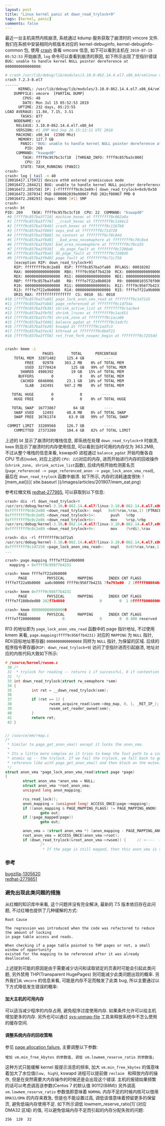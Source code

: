 ```yaml
---
layout: post
title: "Linux kernel panic at down_read_trylock+9"
tags: [kernel, panic]
comments: false
---
```


最近一台主机突然内核崩溃, 系统通过 kdump 服务获取了崩溃时的 vmcore 文件. 我们在系统中安装相同内核版本对应的 kernel-debuginfo, kernel-debuginfo-common 包, 使用 [crash](http://people.redhat.com/anderson/) 查看 vmcore 信息, 如下可以看到主机在 `2019-07-15 05:52:53` 开始崩溃, `log` 命令可以查看到崩溃的原因, 如下所示出现了空指针错误 `BUG: unable to handle kernel NULL pointer dereference at 0000000000000008`:

```bash
# crash /usr/lib/debug/lib/modules/3.10.0-862.14.4.el7.x86_64/vmlinux vmcore
crash 7.2.3-8.el7
......
      KERNEL: /usr/lib/debug/lib/modules/3.10.0-862.14.4.el7.x86_64/vmlinux
    DUMPFILE: vmcore  [PARTIAL DUMP]
        CPUS: 48
        DATE: Mon Jul 15 05:52:53 2019
      UPTIME: 232 days, 05:23:55
LOAD AVERAGE: 11.84, 7.15, 3.51
       TASKS: 877
    NODENAME: cz
     RELEASE: 3.10.0-862.14.4.el7.x86_64
     VERSION: #1 SMP Wed Sep 26 15:12:11 UTC 2018
     MACHINE: x86_64  (2300 Mhz)
      MEMORY: 127.7 GB
       PANIC: "BUG: unable to handle kernel NULL pointer dereference at 0000000000000008"
         PID: 269
     COMMAND: "kswapd0"
        TASK: ffff9c957bc3cf10  [THREAD_INFO: ffff9c857ba3c000]
         CPU: 22
       STATE: TASK_RUNNING (PANIC)
crash>
crash> log | tail -n 40
[20016417.175972] device eth0 entered promiscuous mode
[20016472.284421] BUG: unable to handle kernel NULL pointer dereference at 0000000000000008
[20016472.285758] IP: [<ffffffff9c0c2e89>] down_read_trylock+0x9/0x50
[20016472.287034] PGD 8000002039a98067 PUD 202cf00067 PMD 0 
[20016472.288293] Oops: 0000 [#1] SMP 
crash> 
crash> bt
PID: 269    TASK: ffff9c957bc3cf10  CPU: 22  COMMAND: "kswapd0"
 #0 [ffff9c857ba3f718] machine_kexec at ffffffff9c062a0a
 #1 [ffff9c857ba3f778] __crash_kexec at ffffffff9c1166c2
 #2 [ffff9c857ba3f848] crash_kexec at ffffffff9c1167b0
 #3 [ffff9c857ba3f860] oops_end at ffffffff9c71d728
 #4 [ffff9c857ba3f888] no_context at ffffffff9c70c84d
 #5 [ffff9c857ba3f8d8] __bad_area_nosemaphore at ffffffff9c70c8e4
 #6 [ffff9c857ba3f928] bad_area_nosemaphore at ffffffff9c70ca55
 #7 [ffff9c857ba3f938] __do_page_fault at ffffffff9c7206e0
 #8 [ffff9c857ba3f9a0] do_page_fault at ffffffff9c7208d5
 #9 [ffff9c857ba3f9d0] page_fault at ffffffff9c71c758
    [exception RIP: down_read_trylock+9]
    RIP: ffffffff9c0c2e89  RSP: ffff9c857ba3fa80  RFLAGS: 00010202
    RAX: 0000000000000000  RBX: ffff9c956f7b4230  RCX: 0000000000000000
    RDX: 0000000000000000  RSI: 0000000000000000  RDI: 0000000000000008
    RBP: ffff9c857ba3fa80   R8: ffffe7f22a9b0020   R9: 000000103578f000
    R10: 0000000000000000  R11: 000000000000003c  R12: ffff9c956f7b4231
    R13: ffffe7f22a9b0000  R14: 0000000000000008  R15: ffffe7f22a9b0000
    ORIG_RAX: ffffffffffffffff  CS: 0010  SS: 0018
#10 [ffff9c857ba3fa88] page_lock_anon_vma_read at ffffffff9c1d72a5
#11 [ffff9c857ba3fab8] page_referenced at ffffffff9c1d754a
#12 [ffff9c857ba3fb38] shrink_active_list at ffffffff9c1ac0e4
#13 [ffff9c857ba3fbf0] shrink_lruvec at ffffffff9c1ac651
#14 [ffff9c857ba3fcf0] shrink_zone at ffffffff9c1aca06
#15 [ffff9c857ba3fd48] balance_pgdat at ffffffff9c1adcfc
#16 [ffff9c857ba3fe20] kswapd at ffffffff9c1adfc3
#17 [ffff9c857ba3fec8] kthread at ffffffff9c0bdf21
#18 [ffff9c857ba3ff50] ret_from_fork_nospec_begin at ffffffff9c7255dd


crash> kmem -i
                 PAGES        TOTAL      PERCENTAGE
    TOTAL MEM  32871402     125.4 GB         ----
         FREE    92978     363.2 MB    0% of TOTAL MEM
         USED  32778424       125 GB   99% of TOTAL MEM
       SHARED  4986392        19 GB   15% of TOTAL MEM
      BUFFERS        0            0    0% of TOTAL MEM
       CACHED  6046066      23.1 GB   18% of TOTAL MEM
         SLAB   242491     947.2 MB    0% of TOTAL MEM

   TOTAL HUGE        0            0         ----
    HUGE FREE        0            0    0% of TOTAL HUGE

   TOTAL SWAP  16773867        64 GB         ----
    SWAP USED    12493      48.8 MB    0% of TOTAL SWAP
    SWAP FREE  16761374      63.9 GB   99% of TOTAL SWAP

 COMMIT LIMIT  33209568     126.7 GB         ----
    COMMITTED  27373280     104.4 GB   82% of TOTAL LIMIT
```

上述的 bt 显示了崩溃时的堆栈信息, 即系统在处理 `down_read_trylock+9` 时崩溃, `kmem` 则显示了崩溃时的内存使用信息, 可以看到当时可用的内存仅为 363.2MB, 不过从整个堆栈的信息来看, kswapd0 进程通过 `balance_pgdat` 开始均衡各自 CPU 节点(`node0`, 对应上述的 `CPU: 22`)对应的内存, 进而开始进行内存的回收操作(`shrink_zone, shrink_active_list`函数), 后续内核开始检测匿名页(`page_referenced -> page_referenced_anon -> page_lock_anon_vma_read`), 最后在 `down_read_trylock` 函数中崩溃. 如下所示, 内存的消耗速度很快:
![mem_eat]({{ site.baseurl }}/images/articles/201907/mem_eat.png)

参考红帽文档 [redhat-277985](https://access.redhat.com/solutions/2779851), 可以获取到以下信息:
```c
crash> dis -rl down_read_trylock+9
/usr/src/debug/kernel-3.10.0-862.14.4.el7/linux-3.10.0-862.14.4.el7.x86_64/kernel/rwsem.c: 34
0xffffffff9c0c2e80 <down_read_trylock>: nopl   0x0(%rax,%rax,1) [FTRACE NOP]
0xffffffff9c0c2e85 <down_read_trylock+5>:       push   %rbp
0xffffffff9c0c2e86 <down_read_trylock+6>:       mov    %rsp,%rbp
/usr/src/debug/kernel-3.10.0-862.14.4.el7/linux-3.10.0-862.14.4.el7.x86_64/arch/x86/include/asm/rwsem.h: 83
0xffffffff9c0c2e89 <down_read_trylock+9>:       mov    (%rdi),%rax

crash> dis -rl ffffffff9c1d72a5
/usr/src/debug/kernel-3.10.0-862.14.4.el7/linux-3.10.0-862.14.4.el7.x86_64/mm/rmap.c: 501
0xffffffff9c1d7250 <page_lock_anon_vma_read>:   nopl   0x0(%rax,%rax,1) [FTRACE NOP]
...

crash> page.mapping ffffe7f22a9b0000                    
  mapping = 0xffff9c956f7b4231

crash> kmem ffffe7f22a9b0000
      PAGE         PHYSICAL      MAPPING       INDEX CNT FLAGS
ffffe7f22a9b0000  aa6c00000 ffff9c956f7b4231 7fe793e00  2 2fffff00084048 uptodate,active,head,swapbacked

crash> kmem 0xffff9c956f7b4231
      PAGE         PHYSICAL      MAPPING       INDEX CNT FLAGS
ffffe7f280bded00 202f7b4000                0        0  1 6fffff00000000

crash> kmem 0000000000000008
      PAGE         PHYSICAL      MAPPING       INDEX CNT FLAGS
ffffe7f200000000          0                0        0  0 400 reserved
```
R13 的地址即为 `page_lock_anon_vma_read` 函数中的 page 指针地址, 不过使用 kmem 来看, `page.mapping(ffff9c956f7b4231)` 对应的 `MAPPING` 为 `NULL` 指针, RDI(目标地址寄存器) `0000000000000008` 同样为 `NULL` 指针, 为保留的区域. 后续的程序指令寄存器(`RIP: down_read_trylock+9`) 访问了空指针进而引起崩溃, 地址对应的内核代码大致如下所示:

```c
# /source/kernel/rwsem.c
 30 /*
 31  * trylock for reading -- returns 1 if successful, 0 if contention
 32  */
 33 int down_read_trylock(struct rw_semaphore *sem)
 34 {
 35         int ret = __down_read_trylock(sem);
 36 
 37         if (ret == 1) {
 38                 rwsem_acquire_read(&sem->dep_map, 0, 1, _RET_IP_);
 39                 rwsem_set_reader_owned(sem);
 40         }
 41         return ret;
 42 }


// /source/mm/rmap.c
/*
 * Similar to page_get_anon_vma() except it locks the anon_vma.
 *
 * Its a little more complex as it tries to keep the fast path to a single
 * atomic op -- the trylock. If we fail the trylock, we fall back to getting a
 * reference like with page_get_anon_vma() and then block on the mutex.
 */
struct anon_vma *page_lock_anon_vma_read(struct page *page)
{
        struct anon_vma *anon_vma = NULL;
        struct anon_vma *root_anon_vma;
        unsigned long anon_mapping;

        rcu_read_lock();
        anon_mapping = (unsigned long) ACCESS_ONCE(page->mapping);
        if ((anon_mapping & PAGE_MAPPING_FLAGS) != PAGE_MAPPING_ANON)
                goto out;
        if (!page_mapped(page))
                goto out;

        anon_vma = (struct anon_vma *) (anon_mapping - PAGE_MAPPING_ANON);
        root_anon_vma = ACCESS_ONCE(anon_vma->root);
        if (down_read_trylock(&root_anon_vma->rwsem)) {     // <----  在此崩溃
                /*
                 * If the page is still mapped, then this anon_vma is stil

```



### 参考

[bugzilla-1305620](https://bugzilla.redhat.com/show_bug.cgi?id=1305620)  
[redhat-2779851](https://access.redhat.com/solutions/2779851)  


### 避免出现此类问题的措施

从红帽的知识库中来看, 这个问题并没有完全解决, 最新的 7.5 版本依旧存在此问题, 不过红帽也提供了几种缓解的方式:
```
Root Cause

The regression was introduced when the code was refactored to reduce the amount of locking 
in page table access and reads.

When checking if a page table pointed to THP pages or not, a small window of opportunity 
existed for the mapping to be referenced after it was already deallocated.
```

上述提到可能的原因是由于需要减少访问和读取锁定的页表时可能会引起此类问题, 另外禁用 THP(Transparent HugePages) 则可能减少此类问题出现的概率. 另外我们从 `vmcore` 的信息来看, 可能是内存不足而触发了此类 bug, 所以主要通过以下方式降低发生错误的概率:

#### 加大主机的可用内存

可以适当减少程序的内存占用, 避免程序过度使用内存. 如果条件允许可以给主机增加更多的内存. 另外也可以通过 [sys-unmap-file](https://github.com/arstercz/sys-toolkit#sys-unmap-file) 工具来释放系统中不怎么使用的缓存空间.

#### 调整系统内存的回收策略

参见 [page allocation failure](http://arstercz.com/linux-系统-page-allocation-failure-问题处理/), 主要调整以下参数:
```
增加 vm.min_free_kbytes 的参数值, 调低 vm.lowmem_reserve_ratio 的参数值;
```
这种方式只能缓解 kernel 报提示消息的频率, 加大 `vm.min_free_kbytes` 的值意味着加大了水位值(`low, high`), kswapd 进程可以提前做 `reclaim ` 和释放内存的操作, 但是在突然需要大内存操作的时候还是会出现这个错误. 主机的报错如果频繁的话可以考虑调高该参数(Centos 7 的默认值 90112(88M)) 另外调高 `vm.lowmem_reserve_ratio` 参数值即意味着 `NORMAL` 内存不足的时候内核可以借用 `DMA32/DMA` 的内存来救急, 但是也不能设置过高, 调低该值意味着预留更多的保留页, 避免低端内存使用不足. 如下所示调低 lowmem_reserve_ratio[1]`(对应 DMA32 区域) 的值, 可以避免低端内存不足而引起的内存分配失败的问题:
```
256  128  32
```
